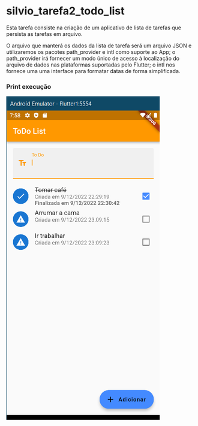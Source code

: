 # silvio_tarefa2_todo_list

Esta tarefa consiste na criação de um aplicativo de lista de tarefas que persista as tarefas em arquivo.

O arquivo que manterá os dados da lista de tarefa será um arquivo JSON e utilizaremos os pacotes path_provider e intl como suporte ao App; o path_provider irá fornecer um modo único de acesso à localização do arquivo de dados nas plataformas suportadas pelo Flutter; o intl nos fornece uma uma interface para formatar datas de forma simplificada. 
<br/>

### Print execução
![This is an image](https://github.com/brfratucsi/images_projects/blob/master/fatec/silvio_tarefa2_print_app.png)   <br />  <br />
